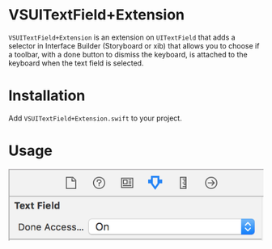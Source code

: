 VSUITextField+Extension
============


`VSUITextField+Extension` is an extension on `UITextField` that adds a selector in Interface Builder (Storyboard or xib) that allows you to choose if a toolbar, with a done button to dismiss the keyboard, is attached to the keyboard when the text field is selected.

Installation
============


Add `VSUITextField+Extension.swift` to your project.


Usage
=====

![VSUITextField+Extension Example](/VSUITextField+Extension.png)
